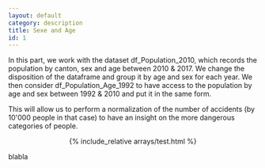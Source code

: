```yaml
---
layout: default
category: description
title: Sexe and Age
id: 1
---
```


In this part, we work with the dataset df_Population_2010, which records the population by canton, sex and age between 2010 \& 2017. We change the disposition of the dataframe and group it by age and sex for each year. We then consider df_Population_Age_1992 to have access to the population by age and sex between 1992 \& 2010 and put it in the same form.

This will allow us to perform a normalization of the number of accidents (by 10'000 people in that case) to have an insight on the more dangerous categories of people.
<center>{% include_relative arrays/test.html %}</center>

blabla